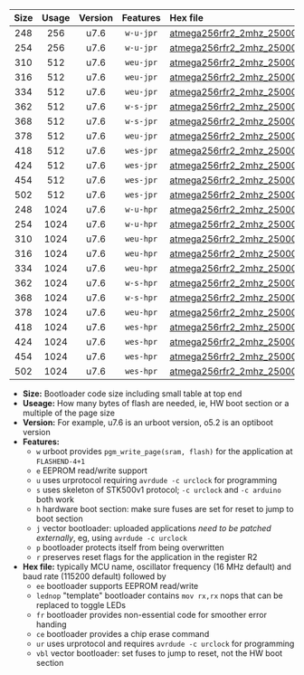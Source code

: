 |Size|Usage|Version|Features|Hex file|
|:-:|:-:|:-:|:-:|:--|
|248|256|u7.6|`w-u-jpr`|[atmega256rfr2_2mhz_250000bps_ur_vbl.hex](https://raw.githubusercontent.com/stefanrueger/urboot/main/atmega256rfr2_2mhz_250000bps_ur_vbl.hex)|
|254|256|u7.6|`w-u-jpr`|[atmega256rfr2_2mhz_250000bps_lednop_ur_vbl.hex](https://raw.githubusercontent.com/stefanrueger/urboot/main/atmega256rfr2_2mhz_250000bps_lednop_ur_vbl.hex)|
|310|512|u7.6|`weu-jpr`|[atmega256rfr2_2mhz_250000bps_ee_ur_vbl.hex](https://raw.githubusercontent.com/stefanrueger/urboot/main/atmega256rfr2_2mhz_250000bps_ee_ur_vbl.hex)|
|316|512|u7.6|`weu-jpr`|[atmega256rfr2_2mhz_250000bps_ee_lednop_ur_vbl.hex](https://raw.githubusercontent.com/stefanrueger/urboot/main/atmega256rfr2_2mhz_250000bps_ee_lednop_ur_vbl.hex)|
|334|512|u7.6|`weu-jpr`|[atmega256rfr2_2mhz_250000bps_ee_lednop_fr_ur_vbl.hex](https://raw.githubusercontent.com/stefanrueger/urboot/main/atmega256rfr2_2mhz_250000bps_ee_lednop_fr_ur_vbl.hex)|
|362|512|u7.6|`w-s-jpr`|[atmega256rfr2_2mhz_250000bps_vbl.hex](https://raw.githubusercontent.com/stefanrueger/urboot/main/atmega256rfr2_2mhz_250000bps_vbl.hex)|
|368|512|u7.6|`w-s-jpr`|[atmega256rfr2_2mhz_250000bps_lednop_vbl.hex](https://raw.githubusercontent.com/stefanrueger/urboot/main/atmega256rfr2_2mhz_250000bps_lednop_vbl.hex)|
|378|512|u7.6|`weu-jpr`|[atmega256rfr2_2mhz_250000bps_ee_lednop_fr_ce_ur_vbl.hex](https://raw.githubusercontent.com/stefanrueger/urboot/main/atmega256rfr2_2mhz_250000bps_ee_lednop_fr_ce_ur_vbl.hex)|
|418|512|u7.6|`wes-jpr`|[atmega256rfr2_2mhz_250000bps_ee_vbl.hex](https://raw.githubusercontent.com/stefanrueger/urboot/main/atmega256rfr2_2mhz_250000bps_ee_vbl.hex)|
|424|512|u7.6|`wes-jpr`|[atmega256rfr2_2mhz_250000bps_ee_lednop_vbl.hex](https://raw.githubusercontent.com/stefanrueger/urboot/main/atmega256rfr2_2mhz_250000bps_ee_lednop_vbl.hex)|
|454|512|u7.6|`wes-jpr`|[atmega256rfr2_2mhz_250000bps_ee_lednop_fr_vbl.hex](https://raw.githubusercontent.com/stefanrueger/urboot/main/atmega256rfr2_2mhz_250000bps_ee_lednop_fr_vbl.hex)|
|502|512|u7.6|`wes-jpr`|[atmega256rfr2_2mhz_250000bps_ee_lednop_fr_ce_vbl.hex](https://raw.githubusercontent.com/stefanrueger/urboot/main/atmega256rfr2_2mhz_250000bps_ee_lednop_fr_ce_vbl.hex)|
|248|1024|u7.6|`w-u-hpr`|[atmega256rfr2_2mhz_250000bps_ur.hex](https://raw.githubusercontent.com/stefanrueger/urboot/main/atmega256rfr2_2mhz_250000bps_ur.hex)|
|254|1024|u7.6|`w-u-hpr`|[atmega256rfr2_2mhz_250000bps_lednop_ur.hex](https://raw.githubusercontent.com/stefanrueger/urboot/main/atmega256rfr2_2mhz_250000bps_lednop_ur.hex)|
|310|1024|u7.6|`weu-hpr`|[atmega256rfr2_2mhz_250000bps_ee_ur.hex](https://raw.githubusercontent.com/stefanrueger/urboot/main/atmega256rfr2_2mhz_250000bps_ee_ur.hex)|
|316|1024|u7.6|`weu-hpr`|[atmega256rfr2_2mhz_250000bps_ee_lednop_ur.hex](https://raw.githubusercontent.com/stefanrueger/urboot/main/atmega256rfr2_2mhz_250000bps_ee_lednop_ur.hex)|
|334|1024|u7.6|`weu-hpr`|[atmega256rfr2_2mhz_250000bps_ee_lednop_fr_ur.hex](https://raw.githubusercontent.com/stefanrueger/urboot/main/atmega256rfr2_2mhz_250000bps_ee_lednop_fr_ur.hex)|
|362|1024|u7.6|`w-s-hpr`|[atmega256rfr2_2mhz_250000bps.hex](https://raw.githubusercontent.com/stefanrueger/urboot/main/atmega256rfr2_2mhz_250000bps.hex)|
|368|1024|u7.6|`w-s-hpr`|[atmega256rfr2_2mhz_250000bps_lednop.hex](https://raw.githubusercontent.com/stefanrueger/urboot/main/atmega256rfr2_2mhz_250000bps_lednop.hex)|
|378|1024|u7.6|`weu-hpr`|[atmega256rfr2_2mhz_250000bps_ee_lednop_fr_ce_ur.hex](https://raw.githubusercontent.com/stefanrueger/urboot/main/atmega256rfr2_2mhz_250000bps_ee_lednop_fr_ce_ur.hex)|
|418|1024|u7.6|`wes-hpr`|[atmega256rfr2_2mhz_250000bps_ee.hex](https://raw.githubusercontent.com/stefanrueger/urboot/main/atmega256rfr2_2mhz_250000bps_ee.hex)|
|424|1024|u7.6|`wes-hpr`|[atmega256rfr2_2mhz_250000bps_ee_lednop.hex](https://raw.githubusercontent.com/stefanrueger/urboot/main/atmega256rfr2_2mhz_250000bps_ee_lednop.hex)|
|454|1024|u7.6|`wes-hpr`|[atmega256rfr2_2mhz_250000bps_ee_lednop_fr.hex](https://raw.githubusercontent.com/stefanrueger/urboot/main/atmega256rfr2_2mhz_250000bps_ee_lednop_fr.hex)|
|502|1024|u7.6|`wes-hpr`|[atmega256rfr2_2mhz_250000bps_ee_lednop_fr_ce.hex](https://raw.githubusercontent.com/stefanrueger/urboot/main/atmega256rfr2_2mhz_250000bps_ee_lednop_fr_ce.hex)|

- **Size:** Bootloader code size including small table at top end
- **Useage:** How many bytes of flash are needed, ie, HW boot section or a multiple of the page size
- **Version:** For example, u7.6 is an urboot version, o5.2 is an optiboot version
- **Features:**
  + `w` urboot provides `pgm_write_page(sram, flash)` for the application at `FLASHEND-4+1`
  + `e` EEPROM read/write support
  + `u` uses urprotocol requiring `avrdude -c urclock` for programming
  + `s` uses skeleton of STK500v1 protocol; `-c urclock` and `-c arduino` both work
  + `h` hardware boot section: make sure fuses are set for reset to jump to boot section
  + `j` vector bootloader: uploaded applications *need to be patched externally*, eg, using `avrdude -c urclock`
  + `p` bootloader protects itself from being overwritten
  + `r` preserves reset flags for the application in the register R2
- **Hex file:** typically MCU name, oscillator frequency (16 MHz default) and baud rate (115200 default) followed by
  + `ee` bootloader supports EEPROM read/write
  + `lednop` "template" bootloader contains `mov rx,rx` nops that can be replaced to toggle LEDs
  + `fr` bootloader provides non-essential code for smoother error handing
  + `ce` bootloader provides a chip erase command
  + `ur` uses urprotocol and requires `avrdude -c urclock` for programming
  + `vbl` vector bootloader: set fuses to jump to reset, not the HW boot section
